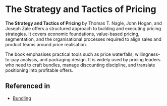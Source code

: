 # The Strategy and Tactics of Pricing

**The Strategy and Tactics of Pricing** by Thomas T. Nagle, John Hogan, and Joseph Zale offers a structured approach to building and executing pricing strategies. It covers economic foundations, value-based pricing, segmentation, and the organisational processes required to align sales and product teams around price realisation.

The book emphasises practical tools such as price waterfalls, willingness-to-pay analysis, and packaging design. It is widely used by pricing leaders who need to craft bundles, manage discounting discipline, and translate positioning into profitable offers.

## Referenced in

- [Bundling](/strategies/user-perception/bundling)
